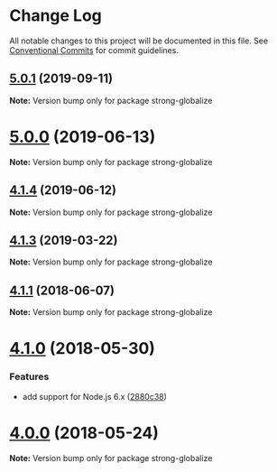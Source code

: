 # Change Log

All notable changes to this project will be documented in this file.
See [Conventional Commits](https://conventionalcommits.org) for commit guidelines.

## [5.0.1](https://github.com/strongloop/strong-globalize/compare/strong-globalize@5.0.0...strong-globalize@5.0.1) (2019-09-11)

**Note:** Version bump only for package strong-globalize





# [5.0.0](https://github.com/strongloop/strong-globalize/compare/strong-globalize@4.1.4...strong-globalize@5.0.0) (2019-06-13)

**Note:** Version bump only for package strong-globalize





## [4.1.4](https://github.com/strongloop/strong-globalize/compare/strong-globalize@4.1.3...strong-globalize@4.1.4) (2019-06-12)

**Note:** Version bump only for package strong-globalize





## [4.1.3](https://github.com/strongloop/strong-globalize/compare/strong-globalize@4.1.2...strong-globalize@4.1.3) (2019-03-22)

**Note:** Version bump only for package strong-globalize





<a name="4.1.1"></a>
## [4.1.1](https://github.com/strongloop/strong-globalize/compare/v4.1.0...v4.1.1) (2018-06-07)




**Note:** Version bump only for package strong-globalize

<a name="4.1.0"></a>
# [4.1.0](https://github.com/strongloop/strong-globalize/compare/v4.0.2...v4.1.0) (2018-05-30)


### Features

* add support for Node.js 6.x ([2880c38](https://github.com/strongloop/strong-globalize/commit/2880c38))




<a name="4.0.0"></a>
# [4.0.0](https://github.com/strongloop/strong-globalize/compare/v3.3.0...v4.0.0) (2018-05-24)




**Note:** Version bump only for package strong-globalize
